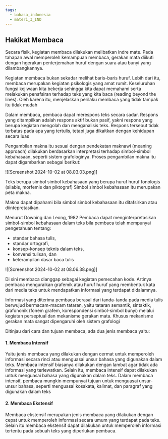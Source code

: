 ```yaml
---
tags:
  - bahasa_indonesia
  - materi_3_IND
---
```

## Hakikat Membaca

Secara fisik, kegiatan membaca dilakukan melibatkan indre mate. Pada tahapan awal memperoleh kemampuan membaca, gerakan mata diikuti dengan hgerakan penterjemahan huruf dengan suara atau bunyi yang dilambangkannya.

Kegiatan membaca bukan sekadar melihat baris-baris huruf. Lebih dari itu, membaca merupakan kegiatan psikologis yang amat rumit. Keseluruhan fungsi kejiwaan kita bekerja sehingga kita dapat memahami serta melakukan penafsiran terhadap teks yang kita baca (reading beyond the lines). Oleh karena itu, menjelaskan perilaku membaca yang tidak tampak itu tidak mudah

Dalam membaca, pembaca dapat merespons teks secara sadar. Respons yang ditampilkan adalah respons aktif bukan pasif, yakni respons yang berupa kegiatan mengolah dan menganalisis teks. Respons tersebut tidak terbatas pada apa yang tertulis, tetapi juga dikaitkan dengan kehidupan secara luas

Pengambilan makna itu sesuai dengan pendekatan maknawi (meaning approach) dilakukan berdasarkan interpretasi terhadap simbol-simbol kebahasaan, seperti sistem grafologinya. Proses pengambilan makna itu dapat digambarkan sebagai berikut:

![[Screenshot 2024-10-02 at 08.03.03.png]]

Teks berupa simbol simbol kebahasaan yang berupa huruf huruf fonologis (silabis, morfemis dan piktograf) Simbol simbol kebahasaan itu merupakan peta makna. 

Makna dapat dipahami bila simbol simbol kebahasaan itu ditafsirkan atau diintepretasikan. 

Menurut Downing dan Leong, 1982 Pembaca dapat menginterpretasikan simbol-simbol kebahasaan dalam teks bila pembaca telah mempunyai pengetahuan tentang:

- standar bahasa tulis, 
- standar ortografi, 
- konsep-konsep teknis dalam teks, 
- konvensi tulisan, dan 
- keterampilan dasar baca tulis

![[Screenshot 2024-10-02 at 08.06.38.png]]

Di sini membaca dianggap sebagai kegiatan pemecahan kode. Artinya pembaca menguraikan grafemik atau huruf huruf yang membentuk kata dari media teks untuk mendapatkan informasi yang terdapat didalamnya.

Informasi yang diterima pembaca berasal dari tanda-tanda pada media tulis berwujud bermacam-macam tataran, yaitu tataran semantik, sintaktik, grafononik (fonem grafem, korespondensi simbol-simbol bunyi) melalui kegiatan perseptual dan mekanisme gerakan mata. Khusus mekanisme gerakan mata sangat dipengaruhi oleh sistem grafologi

Ditinjau dari cara dan tujuan membaca, ada dua jenis membaca yaitu:

#### 1. Membaca Intensif

Yaitu jenis membaca yang dilakukan dengan cermat untuk memperoleh informasi secara rinci atau menguasai unsur bahasa yang digunakan dalam teks. Membaca intensif biasanya dilakukan dengan lambat agar tidak ada informasi yang terlewatkan. Selain itu, membaca intensif dapat dilakukan untuk menguasai bahasa yang digunakan dalam teks. Dalam membaca intensif, pembaca mungkin mempunyai tujuan untuk menguasai unsur-unsur bahasa, seperti menguasai kosakata, kalimat, dan paragraf yang digunakan dalam teks

#### 2. Membaca Ekstensif

Membaca ekstensif merupakan jenis membaca yang dilakukan dengan cepat untuk memperoleh informasi secara umum yang terdapat pada teks. Selain itu membaca ekstensif dapat dilakukan untuk memperoleh informasi tertentu pada sebuah teks yang diperlukan pembaca.

